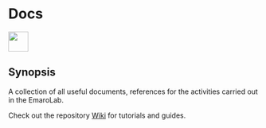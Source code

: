 # Docs
<img src="https://github.com/EmaroLab/docs/blob/master/img/emarolab-logo/emaroLab_oneline.png" height="40">

## Synopsis

A collection of all useful documents, references for the activities carried out in the EmaroLab.

Check out the repository [Wiki](https://github.com/EmaroLab/docs/wiki) for tutorials and guides.
